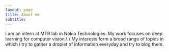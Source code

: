 ```yaml
---
layout: page
title: About me
subtitle:
---
```


I am an intern at MTR lab in Nokia Technologies. My work focuses on deep learning for computer vision.\\
\\
My interests form a broad range of topics in which I try to gather a droplet of information everyday and try to blog them.

